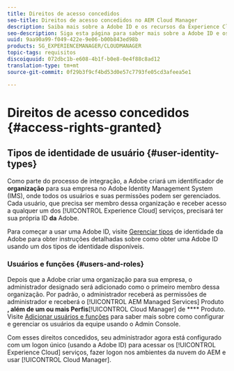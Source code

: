 ```yaml
---
title: Direitos de acesso concedidos
seo-title: Direitos de acesso concedidos no AEM Cloud Manager
description: Saiba mais sobre a Adobe ID e os recursos da Experience Cloud.
seo-description: Siga esta página para saber mais sobre a Adobe ID e os recursos da AEM Experience Cloud.
uuid: 9aa90a99-f049-422e-9e06-b00b843ed98b
products: SG_EXPERIENCEMANAGER/CLOUDMANAGER
topic-tags: requisitos
discoiquuid: 072dbc1b-e608-4b1f-b0e8-0e4f88c8ad12
translation-type: tm+mt
source-git-commit: 0f29b3f9cf4bd53d0e57c7793fe05cd3afeea5e1

---
```



# Direitos de acesso concedidos {#access-rights-granted}

## Tipos de identidade de usuário {#user-identity-types}

Como parte do processo de integração, a Adobe criará um identificador de **organização** para sua empresa no Adobe Identity Management System (IMS), onde todos os usuários e suas permissões podem ser gerenciados. Cada usuário, que precisa ser membro dessa organização e receber acesso a qualquer um dos [!UICONTROL Experience Cloud] serviços, precisará ter sua própria ID **da** Adobe.

Para começar a usar uma Adobe ID, visite [Gerenciar tipos](https://helpx.adobe.com/enterprise/using/identity.html) de identidade da Adobe para obter instruções detalhadas sobre como obter uma Adobe ID usando um dos tipos de identidade disponíveis.

### Usuários e funções {#users-and-roles}

Depois que a Adobe criar uma organização para sua empresa, o administrador designado será adicionado como o primeiro membro dessa organização. Por padrão, o administrador receberá as permissões de administrador e receberá o [!UICONTROL AEM Managed Services] Produto **, além de um ou mais Perfis**[!UICONTROL Cloud Manager] de **** Produto. Visite [Adicionar usuários e funções](setting-up-users-and-roles.md) para saber mais sobre como configurar e gerenciar os usuários da equipe usando o Admin Console.

Com esses direitos concedidos, seu administrador agora está configurado com um logon único (usando a Adobe ID) para acessar os [!UICONTROL Experience Cloud] serviços, fazer logon nos ambientes da nuvem do AEM e usar [!UICONTROL Cloud Manager].
